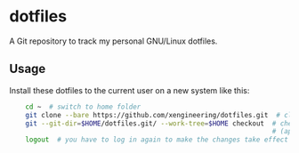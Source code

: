 
# dotfiles

A Git repository to track my personal GNU/Linux dotfiles.

## Usage

Install these dotfiles to the current user on a new system like this:

```bash
    cd ~  # switch to home folder
    git clone --bare https://github.com/xengineering/dotfiles.git  # clone the bare repository
    git --git-dir=$HOME/dotfiles.git/ --work-tree=$HOME checkout  # checkout dotfiles to your home 
                                                                  # (append '-f' to overwrite local ones)
    logout  # you have to log in again to make the changes take effect
```

